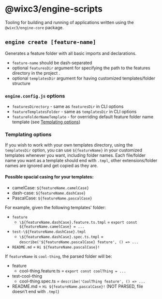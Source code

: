 # @wixc3/engine-scripts

Tooling for building and running of applications written using the `@wixc3/engine-core` package.

## `engine create [feature-name]`

Generates a feature folder with all basic imports and declarations.

- `feature-name` should be dash-separated
- optional `featuresDir` argument for specifying the path to the features directory in the project .
- optional `templatesDir` argument for having customized templates/folder structure

### `engine.config.js` options

- `featuresDirectory` - same as `featuresDir` in CLI options
- `featureTemplatesFolder` - same as `templatesDir` in CLI options
- `featureFolderNameTemplate` - for overriding default feature folder name template (see [Templating options](#templating-options))

### Templating options

If you wish to work with your own templates directory, using the `templatesDir` option, you can use `${featureName}` in your customized templates whenever you want, including folder names.
Each file/folder name you want as a template should end with `.tmpl`, other extensions/folder names are ignored and get copied as they are.

#### Possible spacial casing for your templates:

- camelCase: `${featureName.camelCase}`
- dash-case: `${featureName.dashCase}`
- PascalCase: `${featureName.pascalCase}`

For example, given the following templates' folder:

- `feature`
    - `\${featureName.dashCase}.feature.ts.tmpl` = `export const ${featureName.camelCase} = ...`
- `test-\${featureName.dashCase}.tmpl`
    - `\${featureName.dashCase}.spec.ts.tmpl` = `describe('${featureName.pascalCase} feature', () => ...`
- `README.md` = `Hi ${featureName.pascalCase}!`

If `featureName` is `cool-thing`, the parsed folder will be:

- feature
    - cool-thing.feature.ts = `export const coolThing = ...`
- test-cool-thing
    - cool-thing.spec.ts = `describe('CoolThing feature', () => ...`
- README.md = `Hi ${featureName.pascalCase}!` (NOT PARSED, file doesn't end with `.tmpl`)
